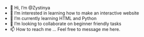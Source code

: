 - 👋 Hi, I’m @Zystinya
- 👀 I’m interested in learning how to make an interactive website
- 🌱 I’m currently learning HTML and Python
- 💞️ I’m looking to collaborate on beginner friendly tasks
- 📫 How to reach me ... Feel free to message me here.

<!---
Zystinya/Zystinya is a ✨ special ✨ repository because its `README.md` (this file) appears on your GitHub profile.
You can click the Preview link to take a look at your changes.
--->
